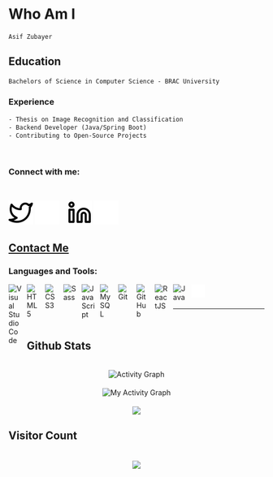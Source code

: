 # Who Am I 
    Asif Zubayer
## Education
    Bachelors of Science in Computer Science - BRAC University

### Experience
    - Thesis on Image Recognition and Classification
    - Backend Developer (Java/Spring Boot)
    - Contributing to Open-Source Projects

<br />

### Connect with me:
<br />

[![website](./img/twitter-light.svg)](https://twitter.com/Asxceif#gh-light-mode-only)
[![website](./img/twitter-dark.svg)](https://twitter.com/Asxceif#gh-dark-mode-only)
&nbsp;&nbsp;
[![website](./img/linkedin-light.svg)](https://www.linkedin.com/in/asif-zubayer-palak/#gh-light-mode-only)
[![website](./img/linkedin-dark.svg)](https://www.linkedin.com/in/asif-zubayer-palak/#gh-dark-mode-only)
## [Contact Me](mailto:asifpalak@gmail.com)

### Languages and Tools:

<img align="left" alt="Visual Studio Code" width="26px" src="https://cdn.jsdelivr.net/gh/devicons/devicon/icons/vscode/vscode-original.svg" style="padding-right:10px;"/>
<img align="left" alt="HTML5" width="26px" src="https://cdn.jsdelivr.net/gh/devicons/devicon/icons/html5/html5-original.svg" style="padding-right:10px;"/>
<img align="left" alt="CSS3" width="26px" src="https://cdn.jsdelivr.net/gh/devicons/devicon/icons/css3/css3-original.svg" style="padding-right:10px;"/>
<img align="left" alt="Sass" width="26px" src="https://cdn.jsdelivr.net/gh/devicons/devicon/icons/sass/sass-original.svg" style="padding-right:10px;"/>
<img align="left" alt="JavaScript" width="26px" src="https://cdn.jsdelivr.net/gh/devicons/devicon/icons/javascript/javascript-original.svg" style="padding-right:10px;"/>
<img align="left" alt="MySQL" width="26px" src="https://cdn.jsdelivr.net/gh/devicons/devicon/icons/mysql/mysql-original.svg" style="padding-right:10px;"/>
<img align="left" alt="Git" width="26px" src="https://cdn.jsdelivr.net/gh/devicons/devicon/icons/git/git-original.svg" style="padding-right:10px;"/>
<img align="left" alt="GitHub" width="26px" src="https://cdn.jsdelivr.net/gh/devicons/devicon/icons/github/github-original.svg" style="padding-right:10px;"/>
<img align="left" alt="ReactJS" width="26px" src="https://cdn.jsdelivr.net/gh/devicons/devicon/icons/react/react-original.svg" style="padding-right:10px;"/>
<img align="left" alt="Java" width="26px" src="https://cdn.jsdelivr.net/gh/devicons/devicon/icons/java/java-original.svg" style="padding-right:10px;"/>
<img align="left" alt="Terminal" width="26px" src="./img/terminal-dark.svg"/>

<br />
<br />

---
<br />

<h2>Github Stats</h2>
<div align="center">
<br>
<img alt="Activity Graph" src="https://github-readme-stats.vercel.app/api/top-langs/?username=acesif&theme=shadow_red&langs_count=50&layout=compact&count_private=true&hide_progress=true" />
<br><br>
<img align="center" alt="My Activity Graph" src="https://github-readme-stats.vercel.app/api?username=acesif&count_private=true&show_icons=true&theme=shadow_red" /> 
<br><br>
<img align="center" src="http://github-readme-streak-stats.herokuapp.com?user=acesif&theme=shadow_red&count_private=true" />  
</div>
  
<h2>Visitor Count</h2>
<div align="center">
<br>
<img align="center" src="https://profile-counter.glitch.me/{acesif}/count.svg" />
<br></div>


